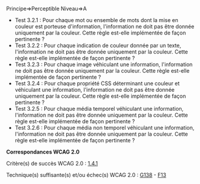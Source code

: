 Principe=>Perceptible
Niveau=>A

+ Test 3.2.1 : Pour chaque mot ou ensemble de mots dont la mise en couleur est porteuse d'information, l'information ne doit pas être donnée uniquement par la couleur. Cette règle est-elle implémentée de façon pertinente ?
+ Test 3.2.2 : Pour chaque indication de couleur donnée par un texte, l'information ne doit pas être donnée uniquement par la couleur. Cette règle est-elle implémentée de façon pertinente ?
+ Test 3.2.3 : Pour chaque image véhiculant une information, l'information ne doit pas être donnée uniquement par la couleur. Cette règle est-elle implémentée de façon pertinente ?
+ Test 3.2.4 : Pour chaque propriété CSS déterminant une couleur et véhiculant une information, l'information ne doit pas être donnée uniquement par la couleur. Cette règle est-elle implémentée de façon pertinente ?
+ Test 3.2.5 : Pour chaque média temporel véhiculant une information, l'information ne doit pas être donnée uniquement par la couleur. Cette règle est-elle implémentée de façon pertinente ?
+ Test 3.2.6 : Pour chaque média non temporel véhiculant une information, l'information ne doit pas être donnée uniquement par la couleur. Cette règle est-elle implémentée de façon pertinente ?

**Correspondances WCAG 2.0**

Critère(s) de succès WCAG 2.0 : [1.4.1](http://www.w3.org/Translations/WCAG20-fr/#visual-audio-contrast-without-color)

Technique(s) suffisante(s) et/ou échec(s) WCAG 2.0 : [G138](http://www.w3.org/TR/WCAG-TECHS/G138.html) - [F13](http://www.w3.org/TR/WCAG-TECHS/F13.html)
